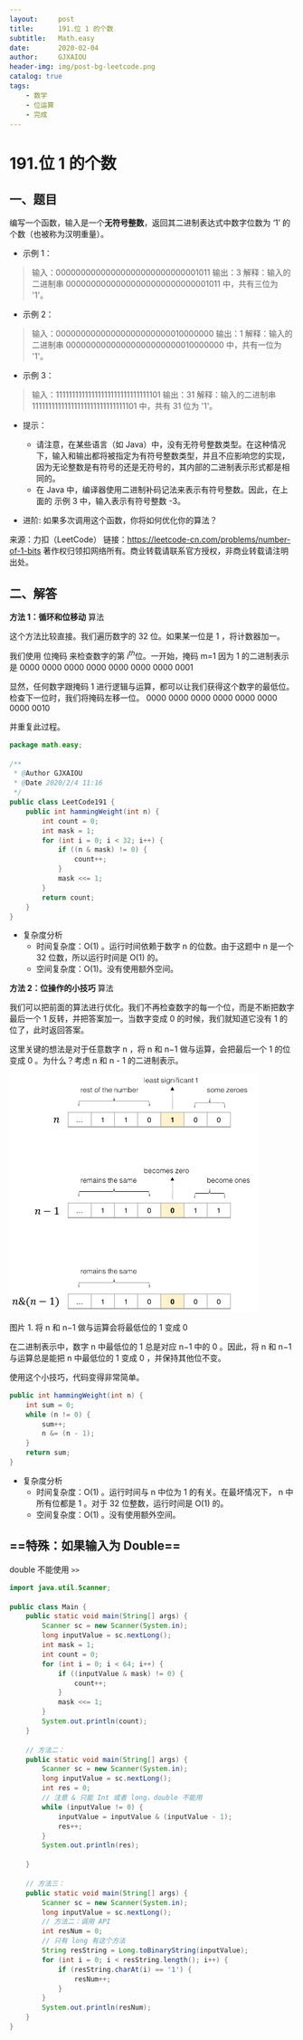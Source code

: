 ```yaml
---
layout:     post
title:      191.位 1 的个数
subtitle:   Math.easy
date:       2020-02-04
author:     GJXAIOU
header-img: img/post-bg-leetcode.png
catalog: true
tags:
    - 数学
	- 位运算	
	- 完成
---
```


# 191.位 1 的个数

## 一、题目

编写一个函数，输入是一个**无符号整数**，返回其二进制表达式中数字位数为 ‘1’ 的个数（也被称为汉明重量）。

- 示例 1：

> 输入：00000000000000000000000000001011
> 输出：3
> 解释：输入的二进制串 00000000000000000000000000001011 中，共有三位为 '1'。

- 示例 2：

> 输入：00000000000000000000000010000000
> 输出：1
> 解释：输入的二进制串 00000000000000000000000010000000 中，共有一位为 '1'。

- 示例 3：

> 输入：11111111111111111111111111111101
> 输出：31
> 解释：输入的二进制串 11111111111111111111111111111101 中，共有 31 位为 '1'。



- 提示：
    - 请注意，在某些语言（如 Java）中，没有无符号整数类型。在这种情况下，输入和输出都将被指定为有符号整数类型，并且不应影响您的实现，因为无论整数是有符号的还是无符号的，其内部的二进制表示形式都是相同的。
    - 在 Java 中，编译器使用二进制补码记法来表示有符号整数。因此，在上面的 示例 3 中，输入表示有符号整数 -3。

- 进阶:
    如果多次调用这个函数，你将如何优化你的算法？

来源：力扣（LeetCode）
链接：https://leetcode-cn.com/problems/number-of-1-bits
著作权归领扣网络所有。商业转载请联系官方授权，非商业转载请注明出处。



## 二、解答

**方法 1：循环和位移动**
算法

这个方法比较直接。我们遍历数字的 32 位。如果某一位是 1 ，将计数器加一。

我们使用 位掩码 来检查数字的第 $i^{th}$位。一开始，掩码 m=1 因为 1 的二进制表示是
0000 0000 0000 0000 0000 0000 0000 0001

显然，任何数字跟掩码 1 进行逻辑与运算，都可以让我们获得这个数字的最低位。检查下一位时，我们将掩码左移一位。
0000 0000 0000 0000 0000 0000 0000 0010

并重复此过程。

```java
package math.easy;

/**
 * @Author GJXAIOU
 * @Date 2020/2/4 11:16
 */
public class LeetCode191 {
    public int hammingWeight(int n) {
        int count = 0;
        int mask = 1;
        for (int i = 0; i < 32; i++) {
            if ((n & mask) != 0) {
                count++;
            }
            mask <<= 1;
        }
        return count;
    }
}
```

- 复杂度分析
    - 时间复杂度：O(1) 。运行时间依赖于数字 n 的位数。由于这题中 n 是一个 32 位数，所以运行时间是 O(1) 的。
    - 空间复杂度：O(1)。没有使用额外空间。



**方法 2：位操作的小技巧**
算法

我们可以把前面的算法进行优化。我们不再检查数字的每一个位，而是不断把数字最后一个 1 反转，并把答案加一。当数字变成 0 的时候，我们就知道它没有 1 的位了，此时返回答案。

这里关键的想法是对于任意数字 n ，将 n 和 n−1 做与运算，会把最后一个 1 的位变成 0 。为什么？考虑 n 和 n - 1 的二进制表示。

<img src="191.%E4%BD%8D1%E7%9A%84%E4%B8%AA%E6%95%B0.resource/abfd6109e7482d70d20cb8fc1d632f90eacf1b5e89dfecb2e523da1bcb562f66-image.png" alt="image.png" style="zoom:50%;" />

图片 1. 将 n 和 n−1 做与运算会将最低位的 1 变成 0

在二进制表示中，数字 n 中最低位的 1 总是对应 n−1 中的 0 。因此，将 n 和 n−1 与运算总是能把 n 中最低位的 1 变成 0 ，并保持其他位不变。

使用这个小技巧，代码变得非常简单。

```java
public int hammingWeight(int n) {
    int sum = 0;
    while (n != 0) {
        sum++;
        n &= (n - 1);
    }
    return sum;
}
```

- 复杂度分析
    - 时间复杂度：O(1) 。运行时间与 n 中位为 1 的有关。在最坏情况下， n 中所有位都是 1 。对于 32 位整数，运行时间是 O(1) 的。
    - 空间复杂度：O(1) 。没有使用额外空间。



## ==特殊：如果输入为 Double==

double 不能使用 `>>`

```java
import java.util.Scanner;

public class Main {
    public static void main(String[] args) {
        Scanner sc = new Scanner(System.in);
        long inputValue = sc.nextLong();
        int mask = 1;
        int count = 0;
        for (int i = 0; i < 64; i++) {
            if ((inputValue & mask) != 0) {
                count++;
            }
            mask <<= 1;
        }
        System.out.println(count);
    }

    // 方法二：
    public static void main(String[] args) {
        Scanner sc = new Scanner(System.in);
        long inputValue = sc.nextLong();
        int res = 0;
        // 注意 & 只能 Int 或者 long，double 不能用
        while (inputValue != 0) {
            inputValue = inputValue & (inputValue - 1);
            res++;
        }
        System.out.println(res);

    }

    // 方法三：
    public static void main(String[] args) {
        Scanner sc = new Scanner(System.in);
        long inputValue = sc.nextLong();
        // 方法二：调用 API
        int resNum = 0;
        // 只有 long 有这个方法
        String resString = Long.toBinaryString(inputValue);
        for (int i = 0; i < resString.length(); i++) {
            if (resString.charAt(i) == '1') {
                resNum++;
            }
        }
        System.out.println(resNum);
    }
}
```
